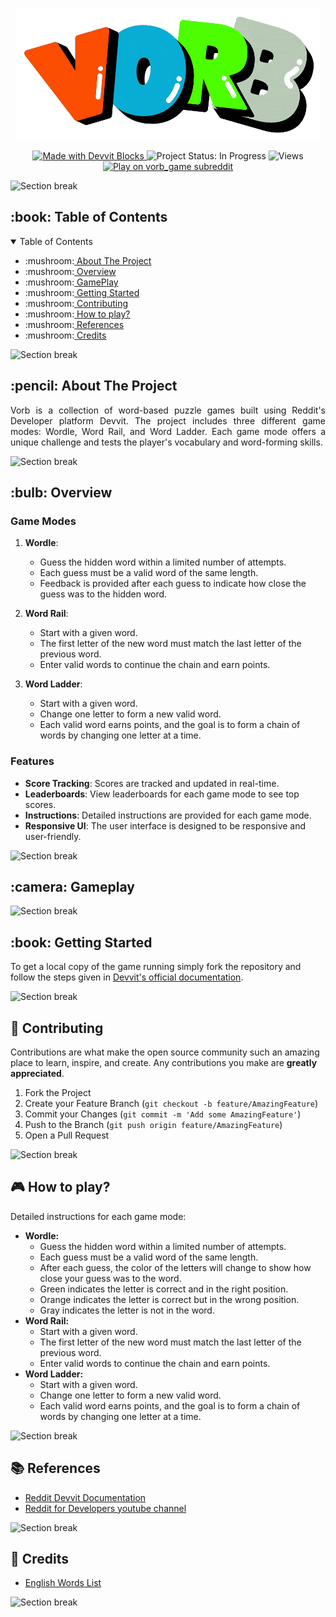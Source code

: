 <!------------------------------------------------------------TITLE------------------------------------------------------------------------>

<p align="center">
  <img src="https://github.com/Mastermind-sap/vorb/blob/main/assets/logo.gif" alt="vorb logo">
</p>

<!-------------------------------------------------------------BADGES------------------------------------------------------------------------>

<p align="center">
  <!-- Made with Devvit Badge -->
  <a href="https://developers.reddit.com/docs/">
    <img src="https://img.shields.io/badge/Made%20with-Devvit%20Blocks-orange" alt="Made with Devvit Blocks">
  </a>
  
  <!-- Generic Static Badges -->
  <img src="https://img.shields.io/badge/Status-Completed-brightgreen" alt="Project Status: In Progress">

  <!-- Views Badge -->
  <img src="https://hits.seeyoufarm.com/api/count/incr/badge.svg?url=https://github.com/Mastermind-sap/vorb&title=Views" alt="Views">

  <a href="https://www.reddit.com/r/vorb_game/">
    <img alt="Play on vorb_game subreddit" src="https://img.shields.io/badge/Play%20on-r/vorb_game-FF5733.svg">
  </a>
</p>

![Section break](https://raw.githubusercontent.com/andreasbm/readme/master/assets/lines/rainbow.png)

<!-------------------------------------------------------TABLE OF CONTENTS------------------------------------------------------------------------>
<h2 id="table-of-contents"> :book: Table of Contents</h2>

<details open="open">
  <summary>Table of Contents</summary>
  <ul>
    <li>:mushroom:<a href="#about-the-project">  About The Project</a></li>
    <li>:mushroom:<a href="#overview">  Overview</a></li>
    <li>:mushroom:<a href="#gameplay">  GamePlay</a></li>
    <li>:mushroom:<a href="#getting-started">  Getting Started</a></li>
    <li>:mushroom:<a href="#contributing">  Contributing</a></li>
    <li>:mushroom:<a href="#how-to-play">  How to play?</a></li>
    <li>:mushroom:<a href="#references">  References</a></li>
    <li>:mushroom:<a href="#credits">  Credits</a></li>
  </ul>
</details>

![Section break](https://raw.githubusercontent.com/andreasbm/readme/master/assets/lines/rainbow.png)

<!---------------------------------------------------- ABOUT THE PROJECT -------------------------------------------------------------------->

<h2 id="about-the-project"> :pencil: About The Project</h2>

<p align="justify">
Vorb is a collection of word-based puzzle games built using Reddit's Developer platform Devvit. The project includes three different game modes: Wordle, Word Rail, and Word Ladder. Each game mode offers a unique challenge and tests the player's vocabulary and word-forming skills.
</p>

![Section break](https://raw.githubusercontent.com/andreasbm/readme/master/assets/lines/rainbow.png)

<!---------------------------------------------------- OVERVIEW -------------------------------------------------------------------->
<h2 id="overview"> :bulb: Overview</h2>

### Game Modes

1. **Wordle**: 
   - Guess the hidden word within a limited number of attempts.
   - Each guess must be a valid word of the same length.
   - Feedback is provided after each guess to indicate how close the guess was to the hidden word.

2. **Word Rail**: 
   - Start with a given word.
   - The first letter of the new word must match the last letter of the previous word.
   - Enter valid words to continue the chain and earn points.

3. **Word Ladder**: 
   - Start with a given word.
   - Change one letter to form a new valid word.
   - Each valid word earns points, and the goal is to form a chain of words by changing one letter at a time.

### Features

- **Score Tracking**: Scores are tracked and updated in real-time.
- **Leaderboards**: View leaderboards for each game mode to see top scores.
- **Instructions**: Detailed instructions are provided for each game mode.
- **Responsive UI**: The user interface is designed to be responsive and user-friendly.

![Section break](https://raw.githubusercontent.com/andreasbm/readme/master/assets/lines/rainbow.png)

<!---------------------------------------------------- SCREENSHOTS -------------------------------------------------------------------->
<h2 id="gameplay"> :camera: Gameplay</h2>



![Section break](https://raw.githubusercontent.com/andreasbm/readme/master/assets/lines/rainbow.png)

<!--------------------------------------------------- GETTING STARTED ----------------------------------------------------------------->
<h2 id="getting-started"> :book: Getting Started</h2>

To get a local copy of the game running simply fork the repository and follow the steps given in [Devvit's official documentation](https://developers.reddit.com/docs/quickstart).

![Section break](https://raw.githubusercontent.com/andreasbm/readme/master/assets/lines/rainbow.png)

<!--------------------------------------------------- CONTRIBUTING ----------------------------------------------------------------->

<h2 id="contributing">🚀 Contributing</h2>

Contributions are what make the open source community such an amazing place to learn, inspire, and create. Any contributions you make are **greatly appreciated**.

1. Fork the Project
2. Create your Feature Branch (`git checkout -b feature/AmazingFeature`)
3. Commit your Changes (`git commit -m 'Add some AmazingFeature'`)
4. Push to the Branch (`git push origin feature/AmazingFeature`)
5. Open a Pull Request

![Section break](https://raw.githubusercontent.com/andreasbm/readme/master/assets/lines/rainbow.png)

<!--------------------------------------------------- PLAY ----------------------------------------------------------------->

<section id="how-to-play">
  <h2>🎮 How to play?</h2>
  <p align="justify">
   <!-- <ol>
       <li><strong>Home Page:</strong> The main menu where you can select different options:
        <ul>
          <li><strong>Play:</strong> Start a new game by selecting one of the game modes: Wordle, Word Rail, or Word Ladder.</li>
          <li><strong>LeaderBoard:</strong> View the top scores for each game mode.</li>
          <li><strong>How to Play:</strong> Read the instructions for each game mode to understand the rules and objectives.</li>
        </ul>
      </li>
      <li><strong>Play Page:</strong> The gameplay interface where you enter your guesses or words based on the selected game mode.</li>
      <li><strong>Game Over Page:</strong> View your score and navigate to the leaderboard or play again.</li>
      <li><strong>Leaderboards:</strong> Check the top scores for each game mode and see how you rank against other players.</li>
      <li><strong>How to Play:</strong> Detailed instructions for each game mode: -->
    Detailed instructions for each game mode:
        <ul>
          <li><strong>Wordle:</strong>
            <ul>
              <li>Guess the hidden word within a limited number of attempts.</li>
              <li>Each guess must be a valid word of the same length.</li>
              <li>After each guess, the color of the letters will change to show how close your guess was to the word.</li>
              <li>Green indicates the letter is correct and in the right position.</li>
              <li>Orange indicates the letter is correct but in the wrong position.</li>
              <li>Gray indicates the letter is not in the word.</li>
            </ul>
          </li>
          <li><strong>Word Rail:</strong>
            <ul>
              <li>Start with a given word.</li>
              <li>The first letter of the new word must match the last letter of the previous word.</li>
              <li>Enter valid words to continue the chain and earn points.</li>
            </ul>
          </li>
          <li><strong>Word Ladder:</strong>
            <ul>
              <li>Start with a given word.</li>
              <li>Change one letter to form a new valid word.</li>
              <li>Each valid word earns points, and the goal is to form a chain of words by changing one letter at a time.</li>
            </ul>
          </li>
        </ul>
      </li>
<!--     </ol> -->
  </p>
</section>

![Section break](https://raw.githubusercontent.com/andreasbm/readme/master/assets/lines/rainbow.png)

<!--------------------------------------------------- REFERENCES ----------------------------------------------------------------->

<section id="references">
  <h2>📚 References</h2>
  <ul>
    <li><a href="https://developers.reddit.com/docs/">Reddit Devvit Documentation</a></li>
    <li><a href="https://www.youtube.com/@RedditDevs">Reddit for Developers youtube channel</a></li>
  </ul>
</section>

![Section break](https://raw.githubusercontent.com/andreasbm/readme/master/assets/lines/rainbow.png)

<!--------------------------------------------------- CREDITS ----------------------------------------------------------------->

<section id="credits">
  <h2>🌟 Credits</h2>
  <ul>
    <li><a href="https://github.com/dwyl/english-words/blob/master/words_alpha.txt">English Words List</a></li>
  </ul>
</section>

![Section break](https://raw.githubusercontent.com/andreasbm/readme/master/assets/lines/rainbow.png)
<!--------------------------------------------------- END ----------------------------------------------------------------->
